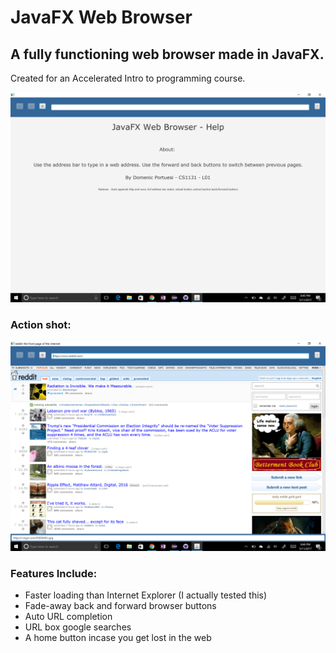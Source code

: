 JavaFX Web Browser
==================

## A fully functioning web browser made in JavaFX. 

Created for an Accelerated Intro to programming course.

![Screenshot 1](screen.png)

### Action shot:
![Screenshot 2](screen_2.png)

### Features Include:
*	Faster loading than Internet Explorer (I actually tested this)
*	Fade-away back and forward browser buttons
*	Auto URL completion
*	URL box google searches
*	A home button incase you get lost in the web